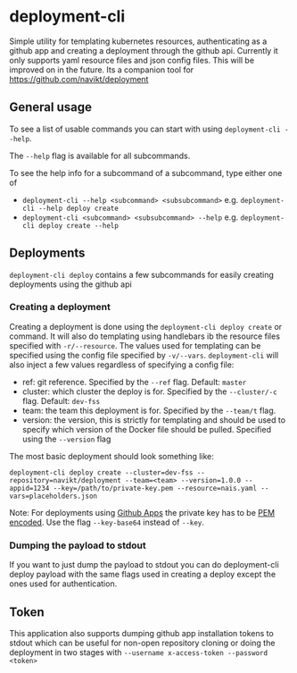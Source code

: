 # deployment-cli
Simple utility for templating kubernetes resources, authenticating as a github app and creating a deployment through
the github api. Currently it only supports yaml resource files and json config files. This will be improved on in the
future. Its a companion tool for https://github.com/navikt/deployment

## General usage
To see a list of usable commands you can start with using `deployment-cli --help`.

The `--help` flag is available for all subcommands.

To see the help info for a subcommand of a subcommand, type either one of
* `deployment-cli --help <subcommand> <subsubcommand>` e.g. `deployment-cli --help deploy create`
* `deployment-cli <subcommand> <subsubcommand> --help` e.g. `deployment-cli deploy create --help`

## Deployments
`deployment-cli deploy` contains a few subcommands for easily creating deployments using the github api

### Creating a deployment
Creating a deployment is done using the `deployment-cli deploy create` or  command. It will also do templating using
handlebars ib the resource files specified with `-r/--resource`. The values used for templating can be specified using
the config file specified by `-v/--vars`. `deployment-cli` will also inject a few values regardless of specifying a
config file:
* ref: git reference. Specified by the `--ref` flag. Default: `master`
* cluster: which cluster the deploy is for. Specified by the `--cluster/-c` flag. Default: `dev-fss`
* team: the team this deployment is for. Specified by the `--team/t` flag.
* version: the version, this is strictly for templating and should be used to specify which version of the Docker file
should be pulled. Specified using the `--version` flag


The most basic deployment should look something like:
                                                                                   
`deployment-cli deploy create --cluster=dev-fss --repository=navikt/deployment --team=<team> --version=1.0.0 --appid=1234 --key=/path/to/private-key.pem --resource=nais.yaml --vars=placeholders.json`
                                                                                   
Note: For deployments using [Github Apps](https://lab.github.com/githubtraining/getting-started-with-github-apps) the private key has to be [PEM encoded](https://support.quovadisglobal.com/kb/a37/what-is-pem-format.aspx). Use the flag `--key-base64` instead of `--key`.

### Dumping the payload to stdout
If you want to just dump the payload to stdout you can do deployment-cli deploy payload with the same flags used in
creating a deploy except the ones used for authentication.

## Token
This application also supports dumping github app installation tokens to stdout which can be useful for non-open
repository cloning or doing the deployment in two stages with `--username x-access-token --password <token>`
